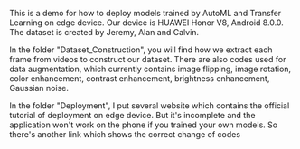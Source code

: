 This is a demo for how to deploy models trained by AutoML and Transfer Learning on edge device.
Our device is HUAWEI Honor V8, Android 8.0.0.
The dataset is created by Jeremy, Alan and Calvin.

In the folder "Dataset_Construction", you will find how we extract each frame from videos to 
construct our dataset. There are also codes used for data augmentation, which currently contains 
image flipping, image rotation, color enhancement, contrast enhancement, brightness enhancement, 
Gaussian noise. 

In the folder "Deployment", I put several website which contains the official tutorial of deployment
on edge device. But it's incomplete and the application won't work on the phone if you trained your
own models. So there's another link which shows the correct change of codes

